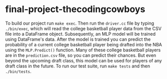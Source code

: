# final-project-thecodingcowboys

To build our project run `make exec`. Then run the `driver.cc` file by typing `./bin/exec`, which will read the college basketball player data from the CSV file into a DataFrame object.
Subsequently, an MLP model will be trained using DataFrame's data. After the model is trained you can predict the probability of a current college basketball player being drafted into the NBA using the `MLP.Predict()` function.
Many of these college basketball players are in the `prediction.csv` file, so you can predict their chances.
But even beyond the upcoming draft class, this model can be used for players of any draft class in the future.
To run our test suite, run `make tests` and then `./bin/tests`.